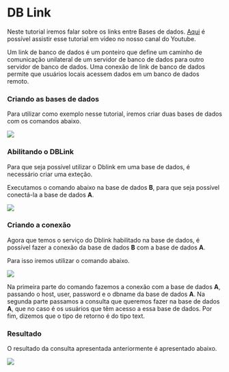 # DB Link

Neste tutorial iremos falar sobre os links entre Bases de dados. [Aqui](https://youtu.be/nLDpIuEbyUg) é possível assistir esse tutorial em vídeo no nosso canal do Youtube.

Um link de banco de dados é um ponteiro que define um caminho de comunicação unilateral de um servidor de banco de dados para outro servidor de banco de dados. Uma conexão de link de banco de dados permite que usuários locais acessem dados em um banco de dados remoto. 

### Criando as bases de dados

Para utilizar como exemplo nesse tutorial, iremos criar duas bases de dados com os comandos abaixo.

![](https://github.com/ciencia-de-dados-pratica/GEAM-basico/blob/master/2020/Bruno-%20DBLink/Imagens/Imaagem01.png)

### Abilitando o DBLink

Para que seja possível utilizar o Dblink em uma base de dados, é necessário criar uma exteção.

Executamos o comando abaixo na base de dados **B**, para que seja possível conectá-la a  base de dados **A**.

![](https://github.com/ciencia-de-dados-pratica/GEAM-basico/blob/master/2020/Bruno-%20DBLink/Imagens/Imagem02.png)

### Criando a conexão

Agora que temos o serviço do Dblink habilitado na base de dados, é possível fazer a conexão da base de dados **B** com a base de dados **A**.

Para isso iremos utilizar o comando abaixo.

![](https://github.com/ciencia-de-dados-pratica/GEAM-basico/blob/master/2020/Bruno-%20DBLink/Imagens/Imagem03.png)

Na primeira parte do comando fazemos a conexão com a base de dados **A**, passando o host, user, password e o dbname da base de dados **A**. Na segunda parte passamos a consulta que queremos fazer na base de dados **A**, que no caso é os usuários que   têm acesso a essa base de dados. Por fim, dizemos que o tipo de retorno é do tipo text. 

### Resultado

O resultado da consulta apresentada anteriormente é apresentado abaixo.

![](https://github.com/ciencia-de-dados-pratica/GEAM-basico/blob/master/2020/Bruno-%20DBLink/Imagens/Imagem04.png)
